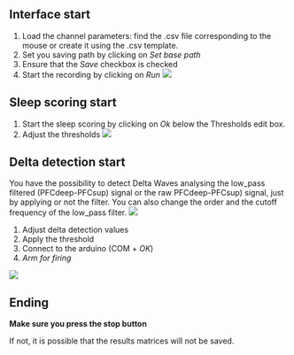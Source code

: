 ## Interface start
1. Load the channel parameters: find the .csv file corresponding to the mouse or create it using the .csv template.
2. Set you saving path by clicking on _Set base path_
3. Ensure that the _Save_ checkbox is checked
4. Start the recording by clicking on _Run_
![](https://user-images.githubusercontent.com/41677251/43523994-5b4bb044-959e-11e8-9e17-a2a1f6f78724.png)
## Sleep scoring start
1. Start the sleep scoring by clicking on _Ok_ below the Thresholds edit box.
2. Adjust the thresholds
![](https://user-images.githubusercontent.com/41677251/43524291-35a69466-959f-11e8-9724-eae50c48c6a6.png)
## Delta detection start
You have the possibility to detect Delta Waves analysing the low_pass filtered (PFCdeep-PFCsup) signal or the raw PFCdeep-PFCsup) signal, just by applying or not the filter. You can also change the order and the cutoff frequency of the low_pass filter.
![](https://user-images.githubusercontent.com/41677251/43533325-d9d85f8c-95b4-11e8-8363-72b01986be9d.png) 

1. Adjust delta detection values
2. Apply the threshold
3. Connect to the arduino (COM + _OK_)
4. _Arm for firing_

![](https://user-images.githubusercontent.com/41677251/43524817-7df11e2a-95a0-11e8-9bba-9e62e72f3dcf.png)
## Ending
**Make sure you press the stop button**

If not, it is possible that the results matrices will not be saved.